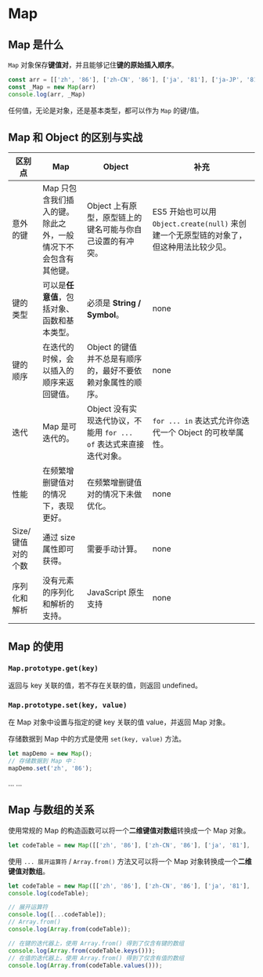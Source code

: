 # Map

## Map 是什么

`Map` 对象保存**键值对**，并且能够记住**键的原始插入顺序**。

```javascript
const arr = [['zh', '86'], ['zh-CN', '86'], ['ja', '81'], ['ja-JP', '81'], ['en-US', '1'],['en-GB', '44'], ['ko', '82'], ['ko-KR', '82']]
const _Map = new Map(arr)
console.log(arr, _Map)
```

任何值，无论是对象，还是基本类型，都可以作为 `Map` 的键/值。

## Map 和 Object 的区别与实战

|区别点 | Map | Object| 补充 |
| --- | --- | --- | --- |
| 意外的键 | Map 只包含我们插入的键。除此之外，一般情况下不会包含有其他键。 | Object 上有原型，原型链上的键名可能与你自己设置的有冲突。| ES5 开始也可以用 `Object.create(null)` 来创建一个无原型链的对象了，但这种用法比较少见。 |
| 键的类型 | 可以是**任意值**，包括对象、函数和基本类型。 | 必须是 **String / Symbol**。 | none |
| 键的顺序 | 在迭代的时候，会以插入的顺序来返回键值。 | Object 的键值并不总是有顺序的，最好不要依赖对象属性的顺序。 | none |
| 迭代 | Map 是可迭代的。 | Object 没有实现迭代协议，不能用 `for ... of` 表达式来直接迭代对象。 | `for ... in` 表达式允许你迭代一个 Object 的可枚举属性。 |
| 性能 | 在频繁增删键值对的情况下，表现更好。 | 在频繁增删键值对的情况下未做优化。 | none |
| Size/键值对的个数 | 通过 size 属性即可获得。 | 需要手动计算。 | none |
| 序列化和解析 | 没有元素的序列化和解析的支持。 | JavaScript 原生支持 | none |

## Map 的使用

### `Map.prototype.get(key)`

返回与 key 关联的值，若不存在关联的值，则返回 undefined。

### `Map.prototype.set(key, value)`

在 Map 对象中设置与指定的键 key 关联的值 value，并返回 Map 对象。

存储数据到 Map 中的方式是使用 `set(key, value)` 方法。
```javascript
let mapDemo = new Map();
// 存储数据到 Map 中：
mapDemo.set('zh', '86');
```
... ...

## Map 与数组的关系

使用常规的 Map 的构造函数可以将一个**二维键值对数组**转换成一个 Map 对象。

```javascript
let codeTable = new Map([['zh', '86'], ['zh-CN', '86'], ['ja', '81'], ['ja-JP', '81'], ['en-US', '1'],['en-GB', '44'], ['ko', '82'], ['ko-KR', '82']]);
```

使用 `... 展开运算符` / `Array.from()` 方法又可以将一个 Map 对象转换成一个**二维键值对数组**。

```javascript
let codeTable = new Map([['zh', '86'], ['zh-CN', '86'], ['ja', '81'], ['ja-JP', '81'], ['en-US', '1'],['en-GB', '44'], ['ko', '82'], ['ko-KR', '82']]);
console.log(codeTable);

// 展开运算符
console.log([...codeTable]);
// Array.from()
console.log(Array.from(codeTable));

// 在键的迭代器上，使用 Array.from() 得到了仅含有键的数组
console.log(Array.from(codeTable.keys()));
// 在值的迭代器上，使用 Array.from() 得到了仅含有值的数组
console.log(Array.from(codeTable.values()));
```
